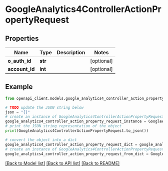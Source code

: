 # GoogleAnalytics4ControllerActionPropertyRequest


## Properties

Name | Type | Description | Notes
------------ | ------------- | ------------- | -------------
**o_auth_id** | **str** |  | [optional] 
**account_id** | **int** |  | [optional] 

## Example

```python
from openapi_client.models.google_analytics4_controller_action_property_request import GoogleAnalytics4ControllerActionPropertyRequest

# TODO update the JSON string below
json = "{}"
# create an instance of GoogleAnalytics4ControllerActionPropertyRequest from a JSON string
google_analytics4_controller_action_property_request_instance = GoogleAnalytics4ControllerActionPropertyRequest.from_json(json)
# print the JSON string representation of the object
print(GoogleAnalytics4ControllerActionPropertyRequest.to_json())

# convert the object into a dict
google_analytics4_controller_action_property_request_dict = google_analytics4_controller_action_property_request_instance.to_dict()
# create an instance of GoogleAnalytics4ControllerActionPropertyRequest from a dict
google_analytics4_controller_action_property_request_from_dict = GoogleAnalytics4ControllerActionPropertyRequest.from_dict(google_analytics4_controller_action_property_request_dict)
```
[[Back to Model list]](../README.md#documentation-for-models) [[Back to API list]](../README.md#documentation-for-api-endpoints) [[Back to README]](../README.md)


